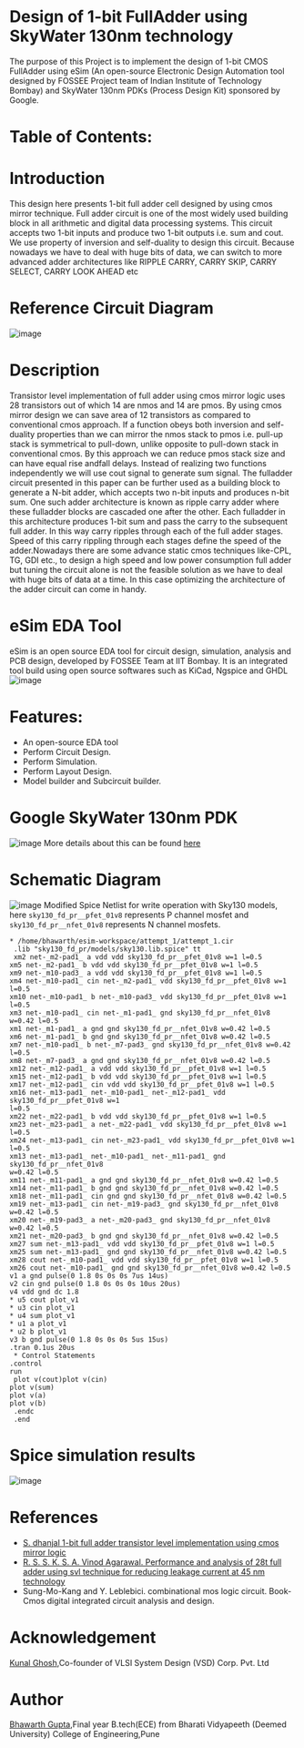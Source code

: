 # Design of 1-bit FullAdder using SkyWater 130nm technology
The purpose of this Project is to implement the design of 1-bit CMOS FullAdder using eSim (An open-source Electronic Design Automation tool designed by FOSSEE Project team of Indian Institute of Technology Bombay) and SkyWater 130nm PDKs (Process Design Kit) sponsored by Google.
# Table of Contents:
# Introduction
This design here presents 1-bit full adder cell designed by using cmos mirror technique. Full adder circuit is one of the most widely used building block in all arithmetic and digital data processing systems. This circuit accepts two 1-bit inputs and produce two 1-bit outputs i.e. sum and cout. We use property of inversion and self-duality to design this circuit. Because nowadays we have to deal with huge bits of data, we can switch to more advanced adder architectures like RIPPLE CARRY, CARRY SKIP, CARRY SELECT, CARRY LOOK AHEAD etc
# Reference Circuit Diagram
![image](https://user-images.githubusercontent.com/35188692/153359364-68cf9227-0848-4628-9bec-0b0a450e4f55.png)
# Description
Transistor level implementation of full adder using cmos mirror logic uses 28 transistors out of which 14 are nmos and 14 are pmos. By using cmos mirror design we can save area of 12 transistors as compared to conventional cmos approach. If a function obeys both inversion and self-duality properties than we can mirror the nmos stack to pmos i.e. pull-up stack is symmetrical to pull-down, unlike opposite to pull-down stack in conventional cmos. By this approach we can reduce pmos stack size and can have equal rise andfall delays. Instead of realizing two functions independently we will use cout signal to generate sum signal. The fulladder circuit presented in this paper can be further used as a building block to generate a N-bit adder, which accepts two n-bit inputs and produces n-bit sum. One such adder architecture is known as ripple carry adder where these fulladder blocks are cascaded one after the other. Each fulladder in this architecture produces 1-bit sum and pass the carry to the subsequent full adder. In this way carry ripples through each of the full adder stages. Speed of this carry rippling through each stages define the speed of the adder.Nowadays there are some advance static cmos techniques like-CPL, TG, GDI etc., to design a high speed and low power consumption full adder but tuning the circuit alone is not the feasible solution as we have to deal with huge bits of data at a time. In this case optimizing the architecture of the adder circuit can come in handy.
# eSim EDA Tool
eSim is an open source EDA tool for circuit design, simulation, analysis and PCB design, developed by FOSSEE Team at IIT Bombay. It is an integrated tool build using open source softwares such as KiCad, Ngspice and GHDL
![image](https://user-images.githubusercontent.com/35188692/153397471-a5abe291-2f7e-4664-9ce9-9fbc967e8212.png)
# Features:
* An open-source EDA tool
* Perform Circuit Design.
* Perform Simulation.
* Perform Layout Design.
* Model builder and Subcircuit builder.
# Google SkyWater 130nm PDK
![image](https://user-images.githubusercontent.com/35188692/153363448-8f46a3ac-9dc2-4ad1-a9e0-0840cbb045d2.png)
More details about this can be found [here](https://github.com/google/skywater-pdk)
# Schematic Diagram
![image](https://user-images.githubusercontent.com/35188692/153365348-d2fc4588-18de-438f-b387-e1efa6ba9f0b.png)
Modified Spice Netlist for write operation with Sky130 models, here `sky130_fd_pr__pfet_01v8` represents P channel mosfet and `sky130_fd_pr__nfet_01v8` represents N channel mosfets.
```
* /home/bhawarth/esim-workspace/attempt_1/attempt_1.cir
 .lib "sky130_fd_pr/models/sky130.lib.spice" tt
 xm2 net-_m2-pad1_ a vdd vdd sky130_fd_pr__pfet_01v8 w=1 l=0.5
xm5 net-_m2-pad1_ b vdd vdd sky130_fd_pr__pfet_01v8 w=1 l=0.5
xm9 net-_m10-pad3_ a vdd vdd sky130_fd_pr__pfet_01v8 w=1 l=0.5
xm4 net-_m10-pad1_ cin net-_m2-pad1_ vdd sky130_fd_pr__pfet_01v8 w=1 l=0.5
xm10 net-_m10-pad1_ b net-_m10-pad3_ vdd sky130_fd_pr__pfet_01v8 w=1 l=0.5
xm3 net-_m10-pad1_ cin net-_m1-pad1_ gnd sky130_fd_pr__nfet_01v8 w=0.42 l=0.5
xm1 net-_m1-pad1_ a gnd gnd sky130_fd_pr__nfet_01v8 w=0.42 l=0.5
xm6 net-_m1-pad1_ b gnd gnd sky130_fd_pr__nfet_01v8 w=0.42 l=0.5
xm7 net-_m10-pad1_ b net-_m7-pad3_ gnd sky130_fd_pr__nfet_01v8 w=0.42 l=0.5
xm8 net-_m7-pad3_ a gnd gnd sky130_fd_pr__nfet_01v8 w=0.42 l=0.5
xm12 net-_m12-pad1_ a vdd vdd sky130_fd_pr__pfet_01v8 w=1 l=0.5
xm15 net-_m12-pad1_ b vdd vdd sky130_fd_pr__pfet_01v8 w=1 l=0.5
xm17 net-_m12-pad1_ cin vdd vdd sky130_fd_pr__pfet_01v8 w=1 l=0.5
xm16 net-_m13-pad1_ net-_m10-pad1_ net-_m12-pad1_ vdd sky130_fd_pr__pfet_01v8 w=1
l=0.5
xm22 net-_m22-pad1_ b vdd vdd sky130_fd_pr__pfet_01v8 w=1 l=0.5
xm23 net-_m23-pad1_ a net-_m22-pad1_ vdd sky130_fd_pr__pfet_01v8 w=1 l=0.5
xm24 net-_m13-pad1_ cin net-_m23-pad1_ vdd sky130_fd_pr__pfet_01v8 w=1 l=0.5
xm13 net-_m13-pad1_ net-_m10-pad1_ net-_m11-pad1_ gnd sky130_fd_pr__nfet_01v8
w=0.42 l=0.5
xm11 net-_m11-pad1_ a gnd gnd sky130_fd_pr__nfet_01v8 w=0.42 l=0.5
xm14 net-_m11-pad1_ b gnd gnd sky130_fd_pr__nfet_01v8 w=0.42 l=0.5
xm18 net-_m11-pad1_ cin gnd gnd sky130_fd_pr__nfet_01v8 w=0.42 l=0.5
xm19 net-_m13-pad1_ cin net-_m19-pad3_ gnd sky130_fd_pr__nfet_01v8 w=0.42 l=0.5
xm20 net-_m19-pad3_ a net-_m20-pad3_ gnd sky130_fd_pr__nfet_01v8 w=0.42 l=0.5
xm21 net-_m20-pad3_ b gnd gnd sky130_fd_pr__nfet_01v8 w=0.42 l=0.5
xm27 sum net-_m13-pad1_ vdd vdd sky130_fd_pr__pfet_01v8 w=1 l=0.5
xm25 sum net-_m13-pad1_ gnd gnd sky130_fd_pr__nfet_01v8 w=0.42 l=0.5
xm28 cout net-_m10-pad1_ vdd vdd sky130_fd_pr__pfet_01v8 w=1 l=0.5
xm26 cout net-_m10-pad1_ gnd gnd sky130_fd_pr__nfet_01v8 w=0.42 l=0.5
v1 a gnd pulse(0 1.8 0s 0s 0s 7us 14us)
v2 cin gnd pulse(0 1.8 0s 0s 0s 10us 20us)
v4 vdd gnd dc 1.8
* u5 cout plot_v1
* u3 cin plot_v1
* u4 sum plot_v1
* u1 a plot_v1
* u2 b plot_v1
v3 b gnd pulse(0 1.8 0s 0s 0s 5us 15us)
.tran 0.1us 20us
 * Control Statements 
.control
run
 plot v(cout)plot v(cin)
plot v(sum)
plot v(a)
plot v(b)
 .endc
 .end
```
# Spice simulation results
![image](https://user-images.githubusercontent.com/35188692/153391916-e97391bf-1990-4caf-86f4-c27217d8b29e.png)
# References
* [S. dhanjal 1-bit full adder transistor level implementation using cmos mirror logic](https://youtu.be/BflzLRjsECM.)
* [R. S. S. K. S. A. Vinod Agarawal. Performance and analysis of 28t full adder using svl technique for reducing leakage current at 45 nm technology](http://www.iosrjournals.org/iosr[1]jvlsi/papers/vol5-issue4/Version-1/F05413742.pdf.)
* Sung-Mo-Kang and Y. Leblebici. combinational mos logic circuit. Book- Cmos digital integrated circuit analysis and design.
# Acknowledgement
[Kunal Ghosh](https://github.com/kunalg123),Co-founder of VLSI System Design (VSD) Corp. Pvt. Ltd
# Author
[Bhawarth Gupta](https://github.com/bhawarth27),Final year B.tech(ECE) from Bharati Vidyapeeth (Deemed University) College of Engineering,Pune
